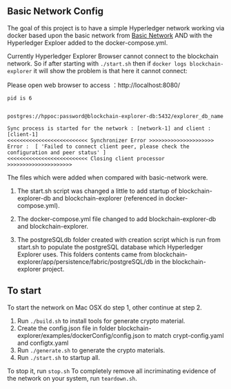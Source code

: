 ## Basic Network Config

The goal of this project is to have a simple Hyperledger network working via docker based upon the basic network from [Basic Network](https://github.com/hyperledger/fabric-samples/tree/master/basic-network)
 AND with the Hyperledger Exploer added to the docker-compose.yml.

 Currently Hyperledger Explorer Browser cannot connect to the blockchain network. So if after starting with ``./start.sh`` then if ``docker logs blockchain-explorer`` it will show the problem is that here it cannot connect:

 Please open web browser to access ：http://localhost:8080/

```
pid is 6


postgres://hppoc:password@blockchain-explorer-db:5432/explorer_db_name

Sync process is started for the network : [network-1] and client : [client-1]
<<<<<<<<<<<<<<<<<<<<<<<<<< Synchronizer Error >>>>>>>>>>>>>>>>>>>>>
Error :  [ 'Failed to connect client peer, please check the configuration and peer status' ]
<<<<<<<<<<<<<<<<<<<<<<<<<< Closing client processor >>>>>>>>>>>>>>>>>>>>>
```

The files which were added when compared with basic-network were.

1. The start.sh script was changed a little to add startup of blockchain-explorer-db and blockchain-explorer (referenced in docker-compose.yml).

2. The docker-compose.yml file changed to add blockchain-explorer-db and blockchain-explorer.

3. The postgreSQLdb folder created with creation script which is run from start.sh to populate the postgreSQL database which Hyperledger Explorer uses. This folders contents came from blockchain-explorer/app/persistence/fabric/postgreSQL/db in the blockchain-explorer project.

## To start

To start the network on Mac OSX do step 1, other continue at step 2.

1. Run ``./build.sh`` to install tools for generate crypto material.
2. Create the config.json file in folder blockchain-explorer/examples/dockerConfig/config.json to match crypt-config.yaml and configtx.yaml
3. Run ``./generate.sh`` to generate the crypto materials.
4. Run ``./start.sh`` to startup all.

To stop it, run ``stop.sh``
To completely remove all incriminating evidence of the network
on your system, run ``teardown.sh``.
